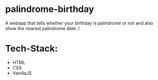 # palindrome-birthday
A webapp that tells whether your birthday is palindrome or not and also show the nearest palindrome date..!

# Tech-Stack:
- HTML
- CSS
- VanillaJS
